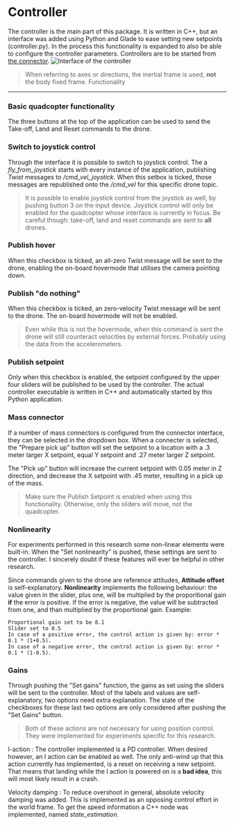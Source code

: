 Controller
========
The controller is the main part of this package. It is written in C++, but an interface was added using Python and Glade to ease setting new setpoints (controller.py). In the process this functionality is expanded to also be able to configure the controller parameters. Controllers are to be started from [the connector](connector.md). 
![Interface of the controller][1]
> When referring to axes or directions, the inertial frame is used, **not** the body fixed frame.
Functionality
------------
### Basic quadcopter functionality
The three buttons at the top of the application can be used to send the Take-off, Land and Reset commands to the drone.

### Switch to joystick control
Through the interface it is possible to switch to joystick control. The a *fly_from_joystick* starts with every instance of the application, publishing *Twist* messages to */cmd_vel_joystick*. When this setbox is ticked, those messages are republished onto the */cmd_vel* for this specific drone topic.
> It is possible to enable joystick control from the joystick as well, by pushing button 3 on the input device. Joystick control will only be enabled for the quadcopter whose interface is currently in focus. Be careful though: take-off, land and reset commands are sent to **all** drones.

### Publish hover
When this checkbox is ticked, an all-zero Twist message will be sent to the drone, enabling the on-board hovermode that utilises the camera pointing down.

### Publish "do nothing"
When this checkbox is ticked, an zero-velocity Twist message will be sent to the drone. The on-board hovermode will not be enabled.
> Even while this is not the hovermode, when this command is sent the drone will still counteract velocities by external forces. Probably using the data from the accelerometers.

### Publish setpoint
Only when this checkbox is enabled, the setpoint configured by the upper four sliders will be published to be used by the controller. The actual controller executable is written in C++ and automatically started by this Python application.

### Mass connector
If a number of mass connectors is configured from the connector interface, they can be selected in the dropdown box. When a connecter is selected, the "Prepare pick up" button will set the setpoint to a location with a .3 meter larger X setpoint, equal Y setpoint and .27 meter larger Z setpoint.

The "Pick up" button will increase the current setpoint with 0.05 meter in Z direction, and decrease the X setpoint with .45 meter, resulting in a pick up of the mass.

> Make sure the Publish Setpoint is enabled when using this functionality. Otherwise, only the sliders will move, not the quadcopter.

### Nonlinearity
For experiments performed in this research some non-linear elements were built-in. When the "Set nonlinearity" is pushed, these settings are sent to the controller. I sincerely doubt if these features will ever be helpful in other research.

Since commands given to the drone are reference attitudes, **Attitude offset** is self-explanatory. **Nonlinearity** implements the following behaviour: the value given in the slider, plus one, will be multiplied by the proporitional gain **if** the error is positive. If the error is negative, the value will be subtracted from one, and than multiplied by the proportional gain. Example:

    Proportional gain set to be 0.1
    Slider set to 0.5
    In case of a positive error, the control action is given by: error * 0.1 * (1+0.5).
    In case of a negative error, the control action is given by: error * 0.1 * (1-0.5).
    
### Gains
Through pushing the "Set gains" function, the gains as set using the sliders will be sent to the controller. Most of the labels and values are self-explanatory, two options need extra explanation. The state of the checkboxes for these last two options are only considered after pushing the "Set Gains" button.
> Both of these actions are not necessary for using position control. They were implemented for experiments specific for this research.

I-action
:   The controller implemented is a PD controller. When desired however, an I action can be enabled as well. The only anti-wind up that this action currently has implemented, is a reset on receiving a new setpoint. That means that landing while the I action is powered on is a **bad idea**, this will most likely result in a crash.

Velocity damping
:   To reduce overshoot in general, absolute velocity damping was added. This is implemented as an opposing control effort in the world frame. To get the speed information a C++ node was implemented, named *state_estimation*.

  [1]: http://s17.postimg.org/i87s4u4gf/controller_GUI.png